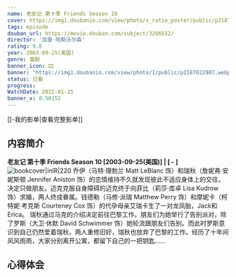 ```yaml
---
name: 老友记 第十季 Friends Season 10
cover: https://img1.doubanio.com/view/photo/s_ratio_poster/public/p2187822907.webp
tags: episode
douban_url: https://movie.douban.com/subject/3286552/
director: '加里·哈勒沃尔森'
rating: 9.8
year: 2003-09-25(美国)
genre: 喜剧
banner_icon: 🎞
banner: "https://img1.doubanio.com/view/photo/1/public/p2187822907.webp"
status: 已看
progress: 
WatchDate: 2022-01-15
banner_x: 0.50152
---
```

[[-我的影单|查看完整影单]]
## 内容简介
**老友记 第十季 Friends Season 10 [2003-09-25(美国)] | [ - ]** ![bookcover|inlR|220](https://img1.doubanio.com/view/photo/s_ratio_poster/public/p2187822907.webp)
乔伊（马特·理勃兰 Matt LeBlanc 饰）和瑞秋（詹妮弗·安妮斯顿 Jennifer Aniston 饰）的恋情维持不久就发现彼此不适应身体上的交往，决定只做朋友。迈克克服自身障碍的迈克终于向菲比（莉莎·库卓 Lisa Kudrow 饰）求婚，两人终成眷属。钱德勒（马修·派瑞 Matthew Perry 饰）和摩妮卡（柯特妮·考克斯 Courteney Cox 饰）的代孕母亲艾瑞卡生了一对龙凤胎，Jack和Erica。 瑞秋通过马克的介绍决定前往巴黎工作。朋友们为她举行了告别派对，除了罗斯（大卫·休默 David Schwimmer 饰）她轮流跟朋友们告别。而此时罗斯意识到自己仍然爱着瑞秋，两人重修旧好，瑞秋也放弃了巴黎的工作。经历了十年间风风雨雨，大家分别离开公寓，都留下自己的一把钥匙......
## 心得体会
